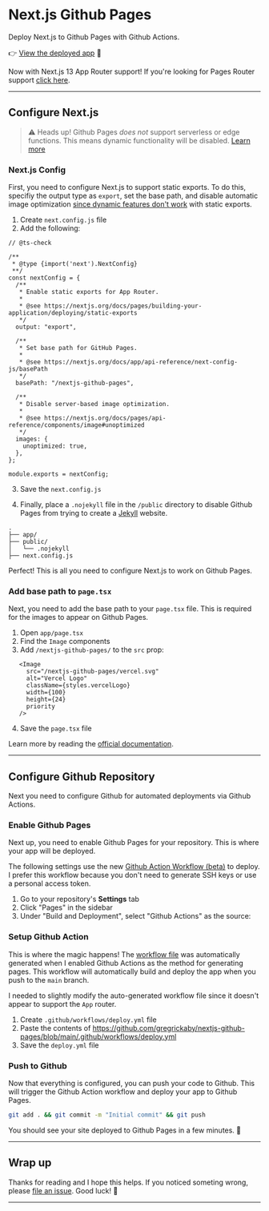 # Next.js Github Pages

Deploy Next.js to Github Pages with Github Actions.

👉 [View the deployed app](https://gregrickaby.github.io/nextjs-github-pages/) 🚀

Now with Next.js 13 App Router support! If you're looking for Pages Router support [click here](https://github.com/gregrickaby/nextjs-github-pages/releases/tag/pages_dir).

---

## Configure Next.js

> ⚠️ Heads up! Github Pages _does not_ support serverless or edge functions. This means dynamic functionality will be disabled. [Learn more](https://nextjs.org/docs/pages/building-your-application/deploying/static-exports#unsupported-features)

### Next.js Config

First, you need to configure Next.js to support static exports. To do this, specifiy the output type as `export`, set the base path, and disable automatic image optimization [since dynamic features don't work](https://nextjs.org/blog/next-12-3#disable-image-optimization-stable) with static exports.

1. Create `next.config.js` file
2. Add the following:

```js[class="line-numbers"]
// @ts-check

/**
 * @type {import('next').NextConfig}
 **/
const nextConfig = {
  /**
   * Enable static exports for App Router.
   *
   * @see https://nextjs.org/docs/pages/building-your-application/deploying/static-exports
   */
  output: "export",

  /**
   * Set base path for GitHub Pages.
   *
   * @see https://nextjs.org/docs/app/api-reference/next-config-js/basePath
   */
  basePath: "/nextjs-github-pages",

  /**
   * Disable server-based image optimization.
   *
   * @see https://nextjs.org/docs/pages/api-reference/components/image#unoptimized
   */
  images: {
    unoptimized: true,
  },
};

module.exports = nextConfig;
```

3. Save the `next.config.js`

4. Finally, place a `.nojekyll` file in the `/public` directory to disable Github Pages from trying to create a [Jekyll](https://github.blog/2009-12-29-bypassing-jekyll-on-github-pages/) website.

```treeview
.
├── app/
├── public/
│   └── .nojekyll
├── next.config.js
```

Perfect! This is all you need to configure Next.js to work on Github Pages.

### Add base path to `page.tsx`

Next, you need to add the base path to your `page.tsx` file. This is required for the images to appear on Github Pages.

1. Open `app/page.tsx`
2. Find the `Image` components
3. Add `/nextjs-github-pages/` to the `src` prop:

```tsx[class="line-numbers"]
   <Image
     src="/nextjs-github-pages/vercel.svg"
     alt="Vercel Logo"
     className={styles.vercelLogo}
     width={100}
     height={24}
     priority
   />
```

4. Save the `page.tsx` file

Learn more by reading the [official documentation](https://nextjs.org/docs/app/api-reference/next-config-js/basePath#images).

---

## Configure Github Repository

Next you need to configure Github for automated deployments via Github Actions.

### Enable Github Pages

Next up, you need to enable Github Pages for your repository. This is where your app will be deployed.

The following settings use the new [Github Action Workflow (beta)](https://github.blog/changelog/2022-07-27-github-pages-custom-github-actions-workflows-beta/) to deploy. I prefer this workflow because you don't need to generate SSH keys or use a personal access token.

1. Go to your repository's **Settings** tab
2. Click "Pages" in the sidebar
3. Under "Build and Deployment", select "Github Actions" as the source:

### Setup Github Action

This is where the magic happens! The [workflow file](https://github.com/gregrickaby/nextjs-github-pages/blob/main/.github/workflows/deploy.yml) was automatically generated when I enabled Github Actions as the method for generating pages. This workflow will automatically build and deploy the app when you push to the `main` branch.

I needed to slightly modify the auto-generated workflow file since it doesn't appear to support the `App` router.

1. Create `.github/workflows/deploy.yml` file
2. Paste the contents of <https://github.com/gregrickaby/nextjs-github-pages/blob/main/.github/workflows/deploy.yml>
3. Save the `deploy.yml` file

### Push to Github

Now that everything is configured, you can push your code to Github. This will trigger the Github Action workflow and deploy your app to Github Pages.

```bash
git add . && git commit -m "Initial commit" && git push
```

You should see your site deployed to Github Pages in a few minutes. 🚀

---

## Wrap up

Thanks for reading and I hope this helps. If you noticed someting wrong, please [file an issue](https://github.com/gregrickaby/nextjs-github-pages/issues). Good luck! 🍻

---

